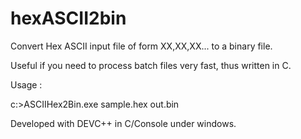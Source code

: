 # hexASCII2bin
Convert Hex ASCII input file of form XX,XX,XX... to a binary file. 

Useful if you need to process batch files very fast, thus written in C.

Usage :

c:>ASCIIHex2Bin.exe sample.hex out.bin

Developed with DEVC++ in C/Console under windows.

